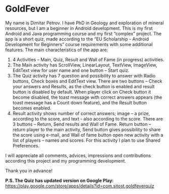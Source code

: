 # GoldFever

My name is Dimitar Petrov. I have PhD in Geology and exploration of mineral resources, but I am a beginner in Android development. This is my first Android and Java programming course and my first “complex” project. The app is a short quiz, made according to the “EU Scholarship - Android Development for Beginners” course requirements with some additional features.
The main characteristics of the app are:
1. 4 Activities – Main, Quiz, Result and Wall of Fame (in progress) activities.
2. The Main activity has ScrollView, LinearLayout, TextView, ImageView, EditText view for user name and one button – Start quiz.
3. The Quiz activity has 7 question and possibility to answer with Radio buttons, Check boxes and EditText view. There are two buttons – Check your answers and Results, as the check button is enabled and result button is disabled by default. When player click on Check button it become disabled, the toast message with correct answers appears (the toast message has a Count down feature), and the Result button becomes enabled. 
4. Result activity shows number of correct answers; image – a prize, according to the score, and text - also according to the score. There are 3 buttons – Return, Send results and Wall of Fame. Return button – return player to the main activity, Send button gives possibility to share the score using e-mail, and Wall of fame button open new activity with a list of players – names and scores. For this activity I plan to use Shared Preferences. 

I will appreciate all comments, advices, impressions and contributions according this project and my programming development. 

Thank you in advance!

<b>P.S. The Quiz has updated version on Google Play:</b> https://play.google.com/store/apps/details?id=com.sitost.goldfeverquiz
